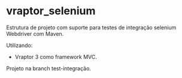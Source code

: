 # vraptor_selenium

Estrutura de projeto com suporte para testes de integração selenium Webdriver com Maven.

Utilizando:
  - Vraptor 3 como framework MVC. 

Projeto na branch test-integração.
